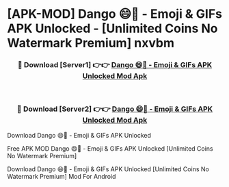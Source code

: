 # [APK-MOD] Dango 😄💬 - Emoji & GIFs APK Unlocked - [Unlimited Coins No Watermark Premium] nxvbm



<div align="center">
<h3>🔴 Download [Server1] 👉👉 <a href="https://momento.my/?title=Dango_😄💬_-_Emoji_&_GIFs_APK_Unlocked">Dango 😄💬 - Emoji & GIFs APK Unlocked Mod Apk</a></h3><br>

<h3>🔴 Download [Server2] 👉👉 <a href="https://momento.my/?title=Dango_😄💬_-_Emoji_&_GIFs_APK_Unlocked">Dango 😄💬 - Emoji & GIFs APK Unlocked Mod Apk</a></h3>
</div>



Download Dango 😄💬 - Emoji & GIFs APK Unlocked 

Free APK MOD Dango 😄💬 - Emoji & GIFs APK Unlocked [Unlimited Coins No Watermark Premium]

Download Dango 😄💬 - Emoji & GIFs APK Unlocked [Unlimited Coins No Watermark Premium] Mod For Android
